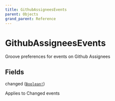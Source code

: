 ```yaml
---
title: GithubAssigneesEvents
parent: Objects
grand_parent: Reference
---
```


# GithubAssigneesEvents

Groove preferences for events on Github Assignees

## Fields

<div class="field-entry ">
  <span id="changed" class="field-name anchored">changed (<code><a href="/docs/reference/scalar/boolean">Boolean!</a></code>)</span>

  <div class="description-wrapper">
   <p>Applies to Changed events</p>

  </div>
</div>


